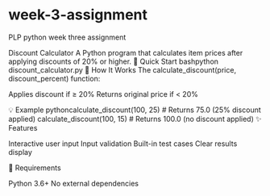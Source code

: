 # week-3-assignment

PLP python week three assignment

Discount Calculator
A Python program that calculates item prices after applying discounts of 20% or higher.
🚀 Quick Start
bashpython discount_calculator.py
📝 How It Works
The calculate_discount(price, discount_percent) function:

Applies discount if ≥ 20%
Returns original price if < 20%

💡 Example
pythoncalculate_discount(100, 25) # Returns 75.0 (25% discount applied)
calculate_discount(100, 15) # Returns 100.0 (no discount applied)
✨ Features

Interactive user input
Input validation
Built-in test cases
Clear results display

🔧 Requirements

Python 3.6+
No external dependencies
